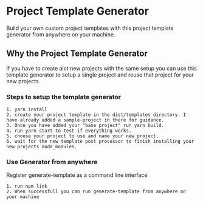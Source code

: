 # Project Template Generator

Build your own custom project templates with this project template generator from anywhere on your machine.

## Why the Project Template Generator

If you have to create alot new projects with the same setup you can use this template generator to setup a single project and reuse that project for your new projects.

### Steps to setup the template generator

```
1. yarn install
2. create your project template in the dist/templates directory. I have already added a sample-project in there for guidance.
3. Once you have added your "base project" run yarn build.
4. run yarn start to test if everything works.
5. choose your project to use and name your new project.
6. wait for the new template post processor to finish installing your new projects node_modules.
```

### Use Generator from anywhere

Register generate-template as a command line interface

```
1. run npm link
2. When successfull you can run generate-template from anywhere on your machine
```
